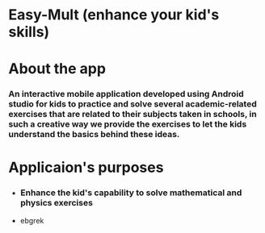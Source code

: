 # Easy-Mult (enhance your kid's skills)

# About the app
### An interactive mobile application developed using Android studio for kids to practice and solve several academic-related exercises that are related to their subjects taken in schools, in such a creative way we provide the exercises to let the kids understand the basics behind these ideas.


# Applicaion's purposes

- ### Enhance the kid's capability to solve mathematical and physics exercises

* ebgrek
